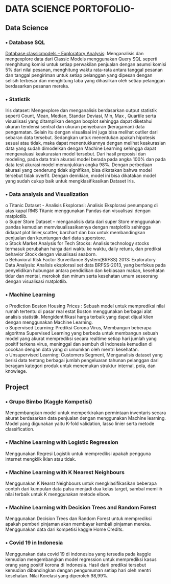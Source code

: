 # DATA SCIENCE PORTOFOLIO-
## Data Science
 	
### •	Database SQL
[Database classicmodels – Exploratory Analysis](https://github.com/iim-am/Portofolio/blob/master/SQL/Tugas%20Classic%20Models.txt): Menganalisis dan mengexplore data dari Classic Models menggunakan Query SQL seperti menghitung komisi untuk setiap perwakilan penjualan dengan asumsi komisi 5% dari nilai pesanan, menghitung waktu rata-rata antara tanggal pesanan dan tanggal pengiriman untuk setiap pelanggan yang dipesan dengan selisih terbesar dan menghitung laba yang dihasilkan oleh setiap pelanggan berdasarkan pesanan mereka.

### •	Statistik
Iris dataset: Mengexplore dan menganalisis berdasarkan output statistik seperti Count, Mean, Median, Standar Deviasi, Min, Max , Quartile serta visualisasi yang ditampilkan dengan boxplot sehingga dapat diketahui  ukuran tendensi sentral dan ukuran penyebaran (keragaman) data pengamatan. Selain itu dengan visualisai ini juga bisa melihat outlier dari sebaran data tersebut. Sedangkan untuk menentukan apakah hipotesis sesuai atau tidak, maka dapat menentukkannya dengan melihat keakurasian data yang sudah dimodelkan dengan Machine Learning sehingga dapat mengevaluasi keakurasian model tersebut. Dari hasil preposisi dan modeling, pada data train akurasi model berada pada angka 100% dan pada data test akurasi model menunjukkan angka 98%. Dengan perbedaan akurasi yang cenderung tidak signifikan, bisa dikatakan bahwa model tersebut tidak overfit. Dengan demikian, model ini bisa dikatakan model yang sudah cukup baik untuk mengklasifikasikan Dataset Iris.

### •	Data analysis and Visualization
o  Titanic Dataset - Analisis Eksplorasi: Analisis Eksplorasi penumpang di atas kapal RMS Titanic menggunakan Pandas dan visualisasi dengan matplotlib.<br>
o  Super Store Dataset – menganalisis data dari super Store menggunakan pandas kemudian memvisualisasikannya dengan matplotlib sehingga didapat plot linier,scatter, barchart dan box untuk membandingkan penjualan dan keuntungan dari data superstore. <br>
o  Stock Market Analysis for Tech Stocks: Analisis technology stocks termasuk perubahan harga dari waktu ke waktu, daily retuns, dan prediksi behavior Stock dengan visualisasi seaborn.<br> 
o  Behavioral Risk Factor Surveillance System(BRFSS) 2013: Exploratory Data Analysis: Analisis eksplorasi set data BRFSS-2013, yang berfokus pada penyelidikan hubungan antara pendidikan dan kebiasaan makan, kesehatan tidur dan mental, merokok dan minum serta kesehatan umum seseorang dengan visualisasi matplotlib.<br>

### •	Machine Learning	
o  Prediction Boston Housing Prices : Sebuah model untuk memprediksi nilai rumah tertentu di pasar real estat Boston menggunakan berbagai alat analisis statistik. Mengidentifikasi harga terbaik yang dapat dijual klien dengan menggunakan Machine Learning.<br>
o  Supervised Learning: Prediksi Corona Virus, Membangun beberapa algoritma Supervised Learning yang berbeda untuk membangun sebuah model yang akurat memprediksi secara realtime setiap hari jumlah yang positif terkena virus, meninggal dan sembuh di Indonesia kemudian di cocokan dengan data yang di umumkan oleh mentri kesehatan.<br>
o  Unsupervised Learning: Customers Segment, Menganalisis dataset yang berisi data tentang berbagai jumlah pengeluaran tahunan pelanggan dari beragam kategori produk untuk menemukan struktur internal, pola, dan knowlege.<br>
	
## Project  
### •	Grupo Bimbo (Kaggle Kompetisi)
Mengembangkan model untuk memperkirakan permintaan inventaris secara akurat berdasarkan data penjualan dengan menggunakan Machine learning. Model yang digunakan yaitu K-fold validation, lasso linier serta metode classification. 
### •	Machine Learning with Logistic Regression
Menggunakan Regresi Logistik untuk memprediksi apakah pengguna internet mengklik iklan atau tidak. 
### •	Machine Learning with K Nearest Neighbours
Menggunakan K Nearst Neighbours untuk mengklasifikasikan beberapa contoh dari kumpulan data palsu menjadi dua kelas target, sambal memilih nilai terbaik untuk K menggunakan metode elbow. 
### •	Machine Learning with Decision Trees and Random Forest
Menggunakan Decision Trees dan Random Forest untuk memprediksi apakah pemberi pinjaman akan membayar kembali pinjaman mereka. Menggunakan data dari kompetisi kaggle Home Credits.
### •	Covid 19 in Indonesia
Menggunakan data covid 19 di indonesioa yang tersedia pada kaggle kemudian mengembangkan model regression untuk memprediksi kasus orang yang positif korona di Indonesia. Hasil darii prediksi tersebut kemudian dibandingkan dengan pengumuman setiap hari oleh mentri kesehatan. Nilai Korelasi yang diperoleh 98,99%.  

